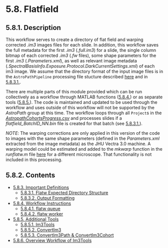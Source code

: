 # 5.8. Flatfield
## 5.8.1. Description
This workflow serves to create a directory of flat field and warping corrected *.im3* images files for each slide. In addition, this workflow saves the full metadata for the first *.im3* (*.full.im3*) for a slide, the single column bitmap of each corrected *.im3* (*.fw* files), some shape parameters for the first *.im3* (*.Parameters.xml*), as well as relevant image metadata (*.SpectralBasisInfo.Exposure.Protocol.DarkCurrentSettings.xml*) of each im3 image. We assume that the directory format of the input image files is in the ```AstroPathPipeline``` processing file stucture described [here](../../scans/docs/DirectoryOrganization.md#46-directory-organization) and in [5.8.3.1.](docs/ImportantDefinitions.md#5831-flatw-expected-directory-structure). 

There are multiple parts of this module provided which can be run collectively as a workflow through MATLAB functions ([5.8.4.](docs/WorkflowInstructions.md#584-workflow-instructions)) or as separate tools ([5.8.5.](docs/AdditionalTools.md#585-additional-tools)). The code is maintained and updated to be used through the workflow and uses outside of this workflow will not be supported by the *AstroPath* group at this time. The workflow loops through all ```Project```s in the [*AstropathCohortsProgress.csv*](../../scans/docs/AstroPathProcessingDirectoryandInitializingProjects.md#451-astropath-processing-directory) and processes slides if a *flatfield_BatchID_NN.bin* file is created for that batch (see [5.8.3.1.](docs/ImportantDefinitions.md#5831-flatw-expected-directory-structure)).

*NOTE*: The warping corrections are only applied in this version of the code to images with the same shape parameters (defined in the *Parameters.xml* extracted from the image metadata) as the JHU Vectra 3.0 machine. A warping model could be estimated and added to the *mkwarp* function in the *runflatw.m* file [here](flatw_matlab/mtools) for a different microscope. That functionality is not included in this processing. 

## 5.8.2. Contents
- [5.8.3. Important Definitions](docs/ImportantDefinitions.md#583-important-definitions)
  - [5.8.3.1. Flatw Expected Directory Structure](docs/ImportantDefinitions.md#5831-flatw-expected-directory-structure)
  - [5.8.3.2. Output Formatting](docs/ImportantDefinitions.md#5832-output-formatting)
- [5.8.4. Workflow Instructions](docs/WorkflowInstructions.md#584-workflow-instructions)
  - [5.8.4.1. flatw queue](docs/WorkflowInstructions.md#5841-flatw_queue)
  - [5.8.4.2. flatw worker](docs/WorkflowInstructions.md#5842-flatw_worker)
- [5.8.5. Additional Tools](docs/AdditionalTools.md#585-additional-tools)
  - [5.8.5.1. Im3Tools](docs/AdditionalTools.md#5851-im3tools)
  - [5.8.5.2. ConvertIm3](docs/AdditionalTools.md#5852-convertim3)
  - [5.8.5.3. ConvertIm3Path & ConvertIm3Cohort](docs/AdditionalTools.md#5853-convertim3path--convertim3cohort)
- [5.8.6. Overview Workflow of Im3Tools](docs/OverviewWorkflowofIm3Tools.md#586-overview-workflow-of-im3tools)
